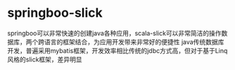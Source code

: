 # springboo-slick
springboo可以非常快速的创建java各种应用，scala-slick可以非常简洁的操作数据库，两个跨语言的框架结合，为应用开发带来非常好的便捷性
java传统数据库开发，普遍采用mybatis框架，开发效率相比传统的jdbc方式高，但对于基于Linq风格的slick框架，差异明显

